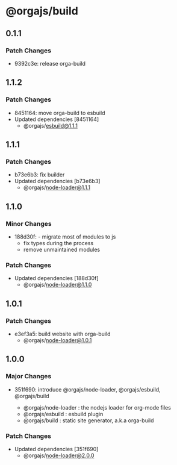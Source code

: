 # @orgajs/build

## 0.1.1

### Patch Changes

- 9392c3e: release orga-build

## 1.1.2

### Patch Changes

- 8451164: move orga-build to esbuild
- Updated dependencies [8451164]
  - @orgajs/esbuild@1.1.1

## 1.1.1

### Patch Changes

- b73e6b3: fix builder
- Updated dependencies [b73e6b3]
  - @orgajs/node-loader@1.1.1

## 1.1.0

### Minor Changes

- 188d30f: - migrate most of modules to js
  - fix types during the process
  - remove unmaintained modules

### Patch Changes

- Updated dependencies [188d30f]
  - @orgajs/node-loader@1.1.0

## 1.0.1

### Patch Changes

- e3ef3a5: build website with orga-build
  - @orgajs/node-loader@1.0.1

## 1.0.0

### Major Changes

- 351f690: introduce @orgajs/node-loader, @orgajs/esbuild, @orgajs/build

  - @orgajs/node-loader : the nodejs loader for org-mode files
  - @orgajs/esbuild : esbuild plugin
  - @orgajs/build : static site generator, a.k.a orga-build

### Patch Changes

- Updated dependencies [351f690]
  - @orgajs/node-loader@2.0.0
